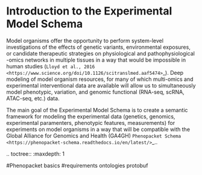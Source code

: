 # Introduction to the Experimental Model Schema


Model organisms offer the opportunity to perform system-level investigations
of the effects of genetic variants, environmental exposures, or candidate
therapeutic strategies on physiological and pathophysiological -omics
networks in multiple tissues in a way that would be impossible in
human studies (`Lloyd et al., 2016 <https://www.science.org/doi/10.1126/scitranslmed.aaf5474>`_).
Deep modeling of model organism resources, for many of which multi-omics
and experimental interventional data are available will allow us to simultaneously model phenotypic, variation, and genomic functional (RNA-seq, scRNA, ATAC-seq, etc.) data.

The main goal of the Experimental Model Schema is to create a semantic
framework for modeling the experimental data (genetics, genomics, experimental
paramenters, phenotypic features, measurements) for experiments on model
organisms in a way that will be compatible with the
Global Alliance for Genomics and Health (GA4GH)
`Phenopacket Schema <https://phenopacket-schema.readthedocs.io/en/latest/>`_..

.. toctree::
   :maxdepth: 1

   #Phenopacket basics <basics>
   #requirements
   ontologies
   protobuf
